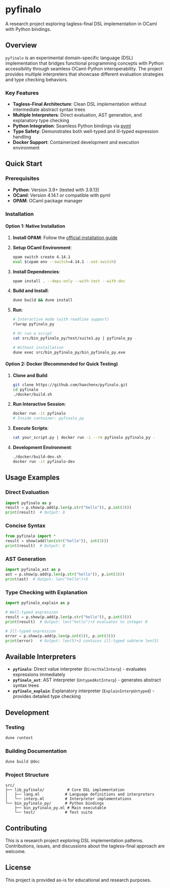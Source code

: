 # pyfinalo

A research project exploring tagless-final DSL implementation in OCaml with Python bindings.

## Overview

`pyfinalo` is an experimental domain-specific language (DSL) implementation that bridges functional programming concepts with Python accessibility through seamless OCaml-Python interoperability. The project provides multiple interpreters that showcase different evaluation strategies and type checking behaviors.

### Key Features

- **Tagless-Final Architecture**: Clean DSL implementation without intermediate abstract syntax trees
- **Multiple Interpreters**: Direct evaluation, AST generation, and explanatory type checking
- **Python Integration**: Seamless Python bindings via [pyml](https://github.com/ocamllibs/pyml)
- **Type Safety**: Demonstrates both well-typed and ill-typed expression handling
- **Docker Support**: Containerized development and execution environment

## Quick Start

### Prerequisites

- **Python**: Version 3.9+ (tested with 3.9.13)
- **OCaml**: Version 4.14.1 or compatible with pyml
- **OPAM**: OCaml package manager

### Installation

#### Option 1: Native Installation

1. **Install OPAM**: Follow the [official installation guide](https://opam.ocaml.org/doc/2.0/Install.html)

2. **Setup OCaml Environment**:
   ```bash
   opam switch create 4.14.1
   eval $(opam env --switch=4.14.1 --set-switch)
   ```

3. **Install Dependencies**:
   ```bash
   opam install . --deps-only --with-test --with-doc
   ```

4. **Build and Install**:
   ```bash
   dune build && dune install
   ```

5. **Run**:
   ```bash
   # Interactive mode (with readline support)
   rlwrap pyfinalo_py
   
   # Or run a script
   cat src/bin_pyfinalo_py/test/suite1.py | pyfinalo_py -
   
   # Without installation
   dune exec src/bin_pyfinalo_py/bin_pyfinalo_py.exe
   ```

#### Option 2: Docker (Recommended for Quick Testing)

1. **Clone and Build**:
   ```bash
   git clone https://github.com/haochenx/pyfinalo.git
   cd pyfinalo
   ./docker/build.sh
   ```

2. **Run Interactive Session**:
   ```bash
   docker run -it pyfinalo
   # Inside container: pyfinalo_py
   ```

3. **Execute Scripts**:
   ```bash
   cat your_script.py | docker run -i --rm pyfinalo pyfinalo_py -
   ```

4. **Development Environment**:
   ```bash
   ./docker/build-dev.sh
   docker run -it pyfinalo-dev
   ```

## Usage Examples

### Direct Evaluation
```python
import pyfinalo as p
result = p.show(p.add(p.len(p.str("hello")), p.int(3)))
print(result)  # Output: 8
```

### Concise Syntax
```python
from pyfinalo import *
result = show(add(len(str("hello")), int(3)))
print(result)  # Output: 8
```

### AST Generation
```python
import pyfinalo_ast as p
ast = p.show(p.add(p.len(p.str("hello")), p.int(3)))
print(ast)  # Output: len("hello")+3
```

### Type Checking with Explanation
```python
import pyfinalo_explain as p

# Well-typed expression
result = p.show(p.add(p.len(p.str("hello")), p.int(3)))
print(result)  # Output: len("hello")+3 evaluates to integer 8

# Ill-typed expression
error = p.show(p.add(p.len(p.int(5)), p.int(3)))
print(error)   # Output: len(5)+3 contains ill-typed subterm len(5)
```

## Available Interpreters

- **`pyfinalo`**: Direct value interpreter (`DirectValInterp`) - evaluates expressions immediately
- **`pyfinalo_ast`**: AST interpreter (`UntypedAstInterp`) - generates abstract syntax trees
- **`pyfinalo_explain`**: Explanatory interpreter (`ExplainInterpUntyped`) - provides detailed type checking

## Development

### Testing
```bash
dune runtest
```

### Building Documentation
```bash
dune build @doc
```

### Project Structure
```
src/
├── lib_pyfinalo/          # Core DSL implementation
│   ├── lang.ml           # Language definitions and interpreters
│   └── interp.ml         # Interpreter implementations
└── bin_pyfinalo_py/      # Python bindings
    ├── bin_pyfinalo_py.ml # Main executable
    └── test/             # Test suite
```

## Contributing

This is a research project exploring DSL implementation patterns. Contributions, issues, and discussions about the tagless-final approach are welcome.

## License

This project is provided as-is for educational and research purposes.
